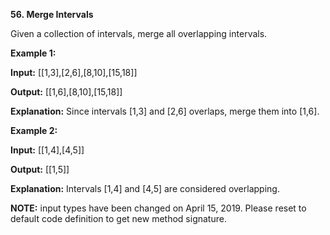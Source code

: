 **56. Merge Intervals**

Given a collection of intervals, merge all overlapping intervals.

**Example 1:**

**Input:** [[1,3],[2,6],[8,10],[15,18]]

**Output:** [[1,6],[8,10],[15,18]]

**Explanation:** Since intervals [1,3] and [2,6] overlaps, merge them into [1,6].

**Example 2:**

**Input:** [[1,4],[4,5]]

**Output:** [[1,5]]

**Explanation:** Intervals [1,4] and [4,5] are considered overlapping.

**NOTE:** input types have been changed on April 15, 2019. Please reset to default code definition to get new method signature.
